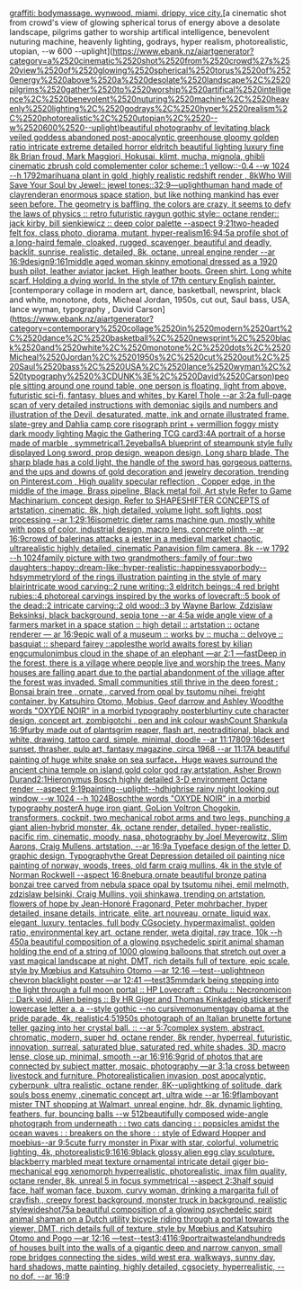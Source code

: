 [graffiti: bodymassage. wynwood, miami, drippy, vice city.](https://www.ebank.nz/aiartgenerator?category=graffiti%3A%2520bodymassage.%2520wynwood%2C%2520miami%2C%2520drippy%2C%2520vice%2520city.)[a cinematic shot from crowd's view of glowing spherical torus of energy above a desolate landscape, pilgrims gather to worship artifical intelligence, benevolent nuturing machine, heavenly lighting, godrays, hyper realism, photorealistic, utopian, --w 600 --uplight](https://www.ebank.nz/aiartgenerator?category=a%2520cinematic%2520shot%2520from%2520crowd%27s%2520view%2520of%2520glowing%2520spherical%2520torus%2520of%2520energy%2520above%2520a%2520desolate%2520landscape%2C%2520pilgrims%2520gather%2520to%2520worship%2520artifical%2520intelligence%2C%2520benevolent%2520nuturing%2520machine%2C%2520heavenly%2520lighting%2C%2520godrays%2C%2520hyper%2520realism%2C%2520photorealistic%2C%2520utopian%2C%2520--w%2520600%2520--uplight)[beautiful photography of levitating black veiled goddess abandoned post-apocalyptic greenhouse gloomy golden ratio intricate extreme detailed horror eldritch beautiful lighting luxury fine 8k Brian froud, Mark Maggiori, Hokusai, klimt, mucha, mignola, ghibli cinematic zbrush cold complementer color scheme::1 yellow::-0.4 --w 1024 --h 1792](https://www.ebank.nz/aiartgenerator?category=beautiful%2520photography%2520of%2520levitating%2520black%2520veiled%2520goddess%2520abandoned%2520post-apocalyptic%2520greenhouse%2520gloomy%2520golden%2520ratio%2520intricate%2520extreme%2520detailed%2520horror%2520eldritch%2520beautiful%2520lighting%2520luxury%2520fine%25208k%2520Brian%2520froud%2C%2520Mark%2520Maggiori%2C%2520Hokusai%2C%2520klimt%2C%2520mucha%2C%2520mignola%2C%2520ghibli%2520cinematic%2520zbrush%2520cold%2520complementer%2520color%2520scheme%3A%3A1%2520yellow%3A%3A-0.4%2520--w%25201024%2520--h%25201792)[marihuana plant in gold ,highly realistic redshift render , 8k](https://www.ebank.nz/aiartgenerator?category=marihuana%2520plant%2520in%2520gold%2520%2Chighly%2520realistic%2520redshift%2520render%2520%2C%25208k)[Who Will Save Your Soul by Jewel:: jewel tones::](https://www.ebank.nz/aiartgenerator?category=Who%2520Will%2520Save%2520Your%2520Soul%2520by%2520Jewel%3A%3A%2520jewel%2520tones%3A%3A)[32:9](https://www.ebank.nz/aiartgenerator?category=32%3A9)[—uplight](https://www.ebank.nz/aiartgenerator?category=%E2%80%94uplight)[human hand made of clay](https://www.ebank.nz/aiartgenerator?category=human%2520hand%2520made%2520of%2520clay)[render](https://www.ebank.nz/aiartgenerator?category=render)[an enormous space station, but like nothing mankind has ever seen before. The geometry is baffling, the colors are crazy, it seems to defy the laws of physics :: retro futuristic raygun gothic style:: octane render:: jack kirby, bill sienkiewicz :: deep color palette --aspect 9:21](https://www.ebank.nz/aiartgenerator?category=an%2520enormous%2520space%2520station%2C%2520but%2520like%2520nothing%2520mankind%2520has%2520ever%2520seen%2520before.%2520The%2520geometry%2520is%2520baffling%2C%2520the%2520colors%2520are%2520crazy%2C%2520it%2520seems%2520to%2520defy%2520the%2520laws%2520of%2520physics%2520%3A%3A%2520retro%2520futuristic%2520raygun%2520gothic%2520style%3A%3A%2520octane%2520render%3A%3A%2520jack%2520kirby%2C%2520bill%2520sienkiewicz%2520%3A%3A%2520deep%2520color%2520palette%2520--aspect%25209%3A21)[two-headed felt fox, class photo, diorama, mutant, hyper-realism](https://www.ebank.nz/aiartgenerator?category=two-headed%2520felt%2520fox%2C%2520class%2520photo%2C%2520diorama%2C%2520mutant%2C%2520hyper-realism)[16:9](https://www.ebank.nz/aiartgenerator?category=16%3A9)[4:5](https://www.ebank.nz/aiartgenerator?category=4%3A5)[a profile shot of a long-haird female, cloaked, rugged, scavenger, beautiful and deadly, backlit, sunrise, realistic, detailed, 8k, octane, unreal engine render --ar 16:9](https://www.ebank.nz/aiartgenerator?category=a%2520profile%2520shot%2520of%2520a%2520long-haird%2520female%2C%2520cloaked%2C%2520rugged%2C%2520scavenger%2C%2520beautiful%2520and%2520deadly%2C%2520backlit%2C%2520sunrise%2C%2520realistic%2C%2520detailed%2C%25208k%2C%2520octane%2C%2520unreal%2520engine%2520render%2520--ar%252016%3A9)[design](https://www.ebank.nz/aiartgenerator?category=design)[9:16](https://www.ebank.nz/aiartgenerator?category=9%3A16)[1](https://www.ebank.nz/aiartgenerator?category=1)[middle aged woman skinny emotional dressed as a 1920 bush pilot, leather aviator jacket. High leather boots. Green shirt. Long white scarf. Holding a dying world. In the style of 17th century English painter.](https://www.ebank.nz/aiartgenerator?category=middle%2520aged%2520woman%2520skinny%2520emotional%2520dressed%2520as%2520a%25201920%2520bush%2520pilot%2C%2520leather%2520aviator%2520jacket.%2520High%2520leather%2520boots.%2520Green%2520shirt.%2520Long%2520white%2520scarf.%2520Holding%2520a%2520dying%2520world.%2520In%2520the%2520style%2520of%252017th%2520century%2520English%2520painter.)[contemporary collage in modern art, dance, basketball, newsprint, black and white, monotone, dots, Micheal Jordan, 1950s, cut out, Saul bass, USA, lance wyman, typography <DUNK>, David Carson](https://www.ebank.nz/aiartgenerator?category=contemporary%2520collage%2520in%2520modern%2520art%2C%2520dance%2C%2520basketball%2C%2520newsprint%2C%2520black%2520and%2520white%2C%2520monotone%2C%2520dots%2C%2520Micheal%2520Jordan%2C%25201950s%2C%2520cut%2520out%2C%2520Saul%2520bass%2C%2520USA%2C%2520lance%2520wyman%2C%2520typography%2520%3CDUNK%3E%2C%2520David%2520Carson)[people sitting around one round table, one person is floating, light from above, futuristic sci-fi, fantasy, blues and whites, by Karel Thole --ar 3:2](https://www.ebank.nz/aiartgenerator?category=people%2520sitting%2520around%2520one%2520round%2520table%2C%2520one%2520person%2520is%2520floating%2C%2520light%2520from%2520above%2C%2520futuristic%2520sci-fi%2C%2520fantasy%2C%2520blues%2520and%2520whites%2C%2520by%2520Karel%2520Thole%2520--ar%25203%3A2)[a full-page scan of very detailed instructions with demoniac sigils and numbers and illustration of the Devil, desaturated, matte, ink and ornate illustrated frame, slate-grey and Dahlia camp core risograph print + vermillion foggy misty dark moody lighting Magic the Gathering TCG card](https://www.ebank.nz/aiartgenerator?category=a%2520full-page%2520scan%2520of%2520very%2520detailed%2520instructions%2520with%2520demoniac%2520sigils%2520and%2520numbers%2520and%2520illustration%2520of%2520the%2520Devil%2C%2520desaturated%2C%2520matte%2C%2520ink%2520and%2520ornate%2520illustrated%2520frame%2C%2520slate-grey%2520and%2520Dahlia%2520camp%2520core%2520risograph%2520print%2520%2B%2520vermillion%2520foggy%2520misty%2520dark%2520moody%2520lighting%2520Magic%2520the%2520Gathering%2520TCG%2520card)[3:4](https://www.ebank.nz/aiartgenerator?category=3%3A4)[A portrait of a horse made of marble , symmetrical](https://www.ebank.nz/aiartgenerator?category=A%2520portrait%2520of%2520a%2520horse%2520made%2520of%2520marble%2520%2C%2520symmetrical)[1.2](https://www.ebank.nz/aiartgenerator?category=1.2)[eyeballs](https://www.ebank.nz/aiartgenerator?category=eyeballs)[A blueprint of steampunk style fully displayed Long sword, prop design, weapon design, Long sharp blade,  The sharp blade has a cold light, the handle of the sword has gorgeous patterns, and the ups and downs of gold decoration and jewelry decoration,  trending on Pinterest.com  , High quality specular reflection ,  Copper  edge, in the middle of the image, Brass pipeline,  Black metal foil,  Art style Refer to Game Machinarium.  concept design, Refer to SHAPESHIFTER CONCEPTS  of artstation, cinematic,  8k, high detailed,  volume light,  soft lights,  post processing    --ar 1:2](https://www.ebank.nz/aiartgenerator?category=A%2520blueprint%2520of%2520steampunk%2520style%2520fully%2520displayed%2520Long%2520sword%2C%2520prop%2520design%2C%2520weapon%2520design%2C%2520Long%2520sharp%2520blade%2C%2520%2520The%2520sharp%2520blade%2520has%2520a%2520cold%2520light%2C%2520the%2520handle%2520of%2520the%2520sword%2520has%2520gorgeous%2520patterns%2C%2520and%2520the%2520ups%2520and%2520downs%2520of%2520gold%2520decoration%2520and%2520jewelry%2520decoration%2C%2520%2520trending%2520on%2520Pinterest.com%2520%2520%2C%2520High%2520quality%2520specular%2520reflection%2520%2C%2520%2520Copper%2520%2520edge%2C%2520in%2520the%2520middle%2520of%2520the%2520image%2C%2520Brass%2520pipeline%2C%2520%2520Black%2520metal%2520foil%2C%2520%2520Art%2520style%2520Refer%2520to%2520Game%2520Machinarium.%2520%2520concept%2520design%2C%2520Refer%2520to%2520SHAPESHIFTER%2520CONCEPTS%2520%2520of%2520artstation%2C%2520cinematic%2C%2520%25208k%2C%2520high%2520detailed%2C%2520%2520volume%2520light%2C%2520%2520soft%2520lights%2C%2520%2520post%2520processing%2520%2520%2520%2520--ar%25201%3A2)[9:16](https://www.ebank.nz/aiartgenerator?category=9%3A16)[isometric dieter rams machine gun, mostly white with pops of color, industrial design, macro lens, concrete plinth --ar 16:9](https://www.ebank.nz/aiartgenerator?category=isometric%2520dieter%2520rams%2520machine%2520gun%2C%2520mostly%2520white%2520with%2520pops%2520of%2520color%2C%2520industrial%2520design%2C%2520macro%2520lens%2C%2520concrete%2520plinth%2520--ar%252016%3A9)[crowd of balerinas attacks a jester in a medieval market  chaotic, ultrarealistic highly detailed, cinematic Panavision film camera, 8k --w 1792 --h 1024](https://www.ebank.nz/aiartgenerator?category=crowd%2520of%2520balerinas%2520attacks%2520a%2520jester%2520in%2520a%2520medieval%2520market%2520%2520chaotic%2C%2520ultrarealistic%2520highly%2520detailed%2C%2520cinematic%2520Panavision%2520film%2520camera%2C%25208k%2520--w%25201792%2520--h%25201024)[family picture with two grandmothers::family of four::two daughters::happy::dream-like::hyper-realistic::happiness](https://www.ebank.nz/aiartgenerator?category=family%2520picture%2520with%2520two%2520grandmothers%3A%3Afamily%2520of%2520four%3A%3Atwo%2520daughters%3A%3Ahappy%3A%3Adream-like%3A%3Ahyper-realistic%3A%3Ahappiness)[vapor](https://www.ebank.nz/aiartgenerator?category=vapor)[body](https://www.ebank.nz/aiartgenerator?category=body)[--hd](https://www.ebank.nz/aiartgenerator?category=--hd)[symmetry](https://www.ebank.nz/aiartgenerator?category=symmetry)[lord of the rings illustration painting in the style of mary blair](https://www.ebank.nz/aiartgenerator?category=lord%2520of%2520the%2520rings%2520illustration%2520painting%2520in%2520the%2520style%2520of%2520mary%2520blair)[intricate wood carving::2 rune writing::3 eldritch beings::4 red bright rubies::4 photoreal carvings inspired by the works of lovecraft::5 book of the dead::2 intricate carving::2 old wood::3 by Wayne Barlow, Zdzislaw Beksinksi, black background, sepia tone --ar 4:5](https://www.ebank.nz/aiartgenerator?category=intricate%2520wood%2520carving%3A%3A2%2520rune%2520writing%3A%3A3%2520eldritch%2520beings%3A%3A4%2520red%2520bright%2520rubies%3A%3A4%2520photoreal%2520carvings%2520inspired%2520by%2520the%2520works%2520of%2520lovecraft%3A%3A5%2520book%2520of%2520the%2520dead%3A%3A2%2520intricate%2520carving%3A%3A2%2520old%2520wood%3A%3A3%2520by%2520Wayne%2520Barlow%2C%2520Zdzislaw%2520Beksinksi%2C%2520black%2520background%2C%2520sepia%2520tone%2520--ar%25204%3A5)[a wide angle view of a farmers market in a space station :: high detail :: artstation :: octane renderer — ar 16:9](https://www.ebank.nz/aiartgenerator?category=a%2520wide%2520angle%2520view%2520of%2520a%2520farmers%2520market%2520in%2520a%2520space%2520station%2520%3A%3A%2520high%2520detail%2520%3A%3A%2520artstation%2520%3A%3A%2520octane%2520renderer%2520%E2%80%94%2520ar%252016%3A9)[epic wall of a museum :: works by :: mucha :: delvoye :: basquiat :: shepard fairey ::](https://www.ebank.nz/aiartgenerator?category=epic%2520wall%2520of%2520a%2520museum%2520%3A%3A%2520works%2520by%2520%3A%3A%2520mucha%2520%3A%3A%2520delvoye%2520%3A%3A%2520basquiat%2520%3A%3A%2520shepard%2520fairey%2520%3A%3A)[apples](https://www.ebank.nz/aiartgenerator?category=apples)[the world awaits forest by kilian eng](https://www.ebank.nz/aiartgenerator?category=the%2520world%2520awaits%2520forest%2520by%2520kilian%2520eng)[cumulonimbus cloud in the shape of an elephant —ar 2:1 —fast](https://www.ebank.nz/aiartgenerator?category=cumulonimbus%2520cloud%2520in%2520the%2520shape%2520of%2520an%2520elephant%2520%E2%80%94ar%25202%3A1%2520%E2%80%94fast)[Deep in the forest, there is a village where people live and worship the trees. Many houses are falling apart due to the partial abandonment of the village after the forest was invaded. Small communities still thrive in the deep forest : Bonsai brain tree , ornate , carved from opal by tsutomu nihei, freight container, by Katsuhiro Otomo, Mobius, Geof darrow and Ashley Wood](https://www.ebank.nz/aiartgenerator?category=Deep%2520in%2520the%2520forest%2C%2520there%2520is%2520a%2520village%2520where%2520people%2520live%2520and%2520worship%2520the%2520trees.%2520Many%2520houses%2520are%2520falling%2520apart%2520due%2520to%2520the%2520partial%2520abandonment%2520of%2520the%2520village%2520after%2520the%2520forest%2520was%2520invaded.%2520Small%2520communities%2520still%2520thrive%2520in%2520the%2520deep%2520forest%2520%3A%2520Bonsai%2520brain%2520tree%2520%2C%2520ornate%2520%2C%2520carved%2520from%2520opal%2520by%2520tsutomu%2520nihei%2C%2520freight%2520container%2C%2520by%2520Katsuhiro%2520Otomo%2C%2520Mobius%2C%2520Geof%2520darrow%2520and%2520Ashley%2520Wood)[the words "OXYDE NOIR" in a morbid typography poster](https://www.ebank.nz/aiartgenerator?category=the%2520words%2520%22OXYDE%2520NOIR%22%2520in%2520a%2520morbid%2520typography%2520poster)[blur](https://www.ebank.nz/aiartgenerator?category=blur)[tiny cute character design, concept art, zombigotchi , pen and ink colour wash](https://www.ebank.nz/aiartgenerator?category=tiny%2520cute%2520character%2520design%2C%2520concept%2520art%2C%2520zombigotchi%2520%2C%2520pen%2520and%2520ink%2520colour%2520wash)[Count Shankula 16:9](https://www.ebank.nz/aiartgenerator?category=Count%2520Shankula%252016%3A9)[furby made out of plants](https://www.ebank.nz/aiartgenerator?category=furby%2520made%2520out%2520of%2520plants)[grim reaper, flash art, neotraditional, black and white, drawing, tattoo card, simple, minimal, doodle --ar 11:17](https://www.ebank.nz/aiartgenerator?category=grim%2520reaper%2C%2520flash%2520art%2C%2520neotraditional%2C%2520black%2520and%2520white%2C%2520drawing%2C%2520tattoo%2520card%2C%2520simple%2C%2520minimal%2C%2520doodle%2520--ar%252011%3A17)[80](https://www.ebank.nz/aiartgenerator?category=80)[9:16](https://www.ebank.nz/aiartgenerator?category=9%3A16)[desert sunset, thrasher, pulp art, fantasy magazine, circa 1968 --ar 11:17](https://www.ebank.nz/aiartgenerator?category=desert%2520sunset%2C%2520thrasher%2C%2520pulp%2520art%2C%2520fantasy%2520magazine%2C%2520circa%25201968%2520--ar%252011%3A17)[A beautiful painting of huge white snake on sea surface，Huge waves surround the ancient china temple on island,gold color god ray,artstation, Asher Brown Durand](https://www.ebank.nz/aiartgenerator?category=A%2520beautiful%2520painting%2520of%2520huge%2520white%2520snake%2520on%2520sea%2520surface%EF%BC%8CHuge%2520waves%2520surround%2520the%2520ancient%2520china%2520temple%2520on%2520island%2Cgold%2520color%2520god%2520ray%2Cartstation%2C%2520Asher%2520Brown%2520Durand)[2:1](https://www.ebank.nz/aiartgenerator?category=2%3A1)[Hieronymus Bosch highly detailed 3-D environment Octane render --aspect 9:19](https://www.ebank.nz/aiartgenerator?category=Hieronymus%2520Bosch%2520highly%2520detailed%25203-D%2520environment%2520Octane%2520render%2520--aspect%25209%3A19)[painting](https://www.ebank.nz/aiartgenerator?category=painting)[--uplight](https://www.ebank.nz/aiartgenerator?category=--uplight)[--hd](https://www.ebank.nz/aiartgenerator?category=--hd)[highrise rainy night looking out window --w 1024 --h 1024](https://www.ebank.nz/aiartgenerator?category=highrise%2520rainy%2520night%2520looking%2520out%2520window%2520--w%25201024%2520--h%25201024)[Bosch](https://www.ebank.nz/aiartgenerator?category=Bosch)[the words "OXYDE NOIR" in a morbid typography poster](https://www.ebank.nz/aiartgenerator?category=the%2520words%2520%22OXYDE%2520NOIR%22%2520in%2520a%2520morbid%2520typography%2520poster)[A huge iron giant, GoLion Voltron Chogokin, transformers, cockpit, two mechanical robot arms and two legs, punching a giant alien-hybrid monster, 4k, octane render, detailed, hyper-realistic, pacific rim, cinematic, moody, nasa, photography by Joel Meyerowitz, Slim Aarons, Craig Mullens, artstation, --ar 16:9](https://www.ebank.nz/aiartgenerator?category=A%2520huge%2520iron%2520giant%2C%2520GoLion%2520Voltron%2520Chogokin%2C%2520transformers%2C%2520cockpit%2C%2520two%2520mechanical%2520robot%2520arms%2520and%2520two%2520legs%2C%2520punching%2520a%2520giant%2520alien-hybrid%2520monster%2C%25204k%2C%2520octane%2520render%2C%2520detailed%2C%2520hyper-realistic%2C%2520pacific%2520rim%2C%2520cinematic%2C%2520moody%2C%2520nasa%2C%2520photography%2520by%2520Joel%2520Meyerowitz%2C%2520Slim%2520Aarons%2C%2520Craig%2520Mullens%2C%2520artstation%2C%2520--ar%252016%3A9)[a Typeface design of the letter D, graphic design, Typography](https://www.ebank.nz/aiartgenerator?category=a%2520Typeface%2520design%2520of%2520the%2520letter%2520D%2C%2520graphic%2520design%2C%2520Typography)[the Great Depression detailed oil painting nice painting of norway, woods, trees, old farm craig mullins, 4k in the style of Norman Rockwell --aspect 16:8](https://www.ebank.nz/aiartgenerator?category=the%2520Great%2520Depression%2520detailed%2520oil%2520painting%2520nice%2520painting%2520of%2520norway%2C%2520woods%2C%2520trees%2C%2520old%2520farm%2520craig%2520mullins%2C%25204k%2520in%2520the%2520style%2520of%2520Norman%2520Rockwell%2520--aspect%252016%3A8)[nebura,](https://www.ebank.nz/aiartgenerator?category=nebura%2C)[ornate beautiful bronze patina bonzai tree carved from nebula space opal by tsutomu nihei, emil melmoth, zdzislaw belsinki, Craig Mullins, yoji shinkawa, trending on artstation, flowers of hope by Jean-Honoré Fragonard, Peter mohrbacher, hyper detailed, insane details, intricate, elite, art nouveau, ornate, liquid wax, elegant, luxury, tentacles, full body CGsociety, hypermaximalist, golden ratio, environmental key art, octane render, weta digital, ray trace, 10k --h 450](https://www.ebank.nz/aiartgenerator?category=ornate%2520beautiful%2520bronze%2520patina%2520bonzai%2520tree%2520carved%2520from%2520nebula%2520space%2520opal%2520by%2520tsutomu%2520nihei%2C%2520emil%2520melmoth%2C%2520zdzislaw%2520belsinki%2C%2520Craig%2520Mullins%2C%2520yoji%2520shinkawa%2C%2520trending%2520on%2520artstation%2C%2520flowers%2520of%2520hope%2520by%2520Jean-Honor%C3%A9%2520Fragonard%2C%2520Peter%2520mohrbacher%2C%2520hyper%2520detailed%2C%2520insane%2520details%2C%2520intricate%2C%2520elite%2C%2520art%2520nouveau%2C%2520ornate%2C%2520liquid%2520wax%2C%2520elegant%2C%2520luxury%2C%2520tentacles%2C%2520full%2520body%2520CGsociety%2C%2520hypermaximalist%2C%2520golden%2520ratio%2C%2520environmental%2520key%2520art%2C%2520octane%2520render%2C%2520weta%2520digital%2C%2520ray%2520trace%2C%252010k%2520--h%2520450)[a beautiful composition of a glowing psychedelic spirit animal shaman holding the end of a string of 1000 glowing balloons that stretch out over a vast magical landscape at night, DMT,  rich details full of texture, epic scale, style by Mœbius and Katsuhiro Otomo —ar 12:16 —test](https://www.ebank.nz/aiartgenerator?category=a%2520beautiful%2520composition%2520of%2520a%2520glowing%2520psychedelic%2520spirit%2520animal%2520shaman%2520holding%2520the%2520end%2520of%2520a%2520string%2520of%25201000%2520glowing%2520balloons%2520that%2520stretch%2520out%2520over%2520a%2520vast%2520magical%2520landscape%2520at%2520night%2C%2520DMT%2C%2520%2520rich%2520details%2520full%2520of%2520texture%2C%2520epic%2520scale%2C%2520style%2520by%2520M%C5%93bius%2520and%2520Katsuhiro%2520Otomo%2520%E2%80%94ar%252012%3A16%2520%E2%80%94test)[--uplight](https://www.ebank.nz/aiartgenerator?category=--uplight)[neon chevron blacklight poster —ar 12:41 —test](https://www.ebank.nz/aiartgenerator?category=neon%2520chevron%2520blacklight%2520poster%2520%E2%80%94ar%252012%3A41%2520%E2%80%94test)[35mm](https://www.ebank.nz/aiartgenerator?category=35mm)[dark being stepping into the light through a full moon portal :: HP Lovecraft :: Cthulu :: Necronomicon :: Dark void, Alien beings :: By HR Giger and Thomas Kinkade](https://www.ebank.nz/aiartgenerator?category=dark%2520being%2520stepping%2520into%2520the%2520light%2520through%2520a%2520full%2520moon%2520portal%2520%3A%3A%2520HP%2520Lovecraft%2520%3A%3A%2520Cthulu%2520%3A%3A%2520Necronomicon%2520%3A%3A%2520Dark%2520void%2C%2520Alien%2520beings%2520%3A%3A%2520By%2520HR%2520Giger%2520and%2520Thomas%2520Kinkade)[pig sticker](https://www.ebank.nz/aiartgenerator?category=pig%2520sticker)[serif lowercase letter a, a --style gothic --no cursive](https://www.ebank.nz/aiartgenerator?category=serif%2520lowercase%2520letter%2520a%2C%2520a%2520--style%2520gothic%2520--no%2520cursive)[monument](https://www.ebank.nz/aiartgenerator?category=monument)[gay obama at the pride parade, 4k, realistic](https://www.ebank.nz/aiartgenerator?category=gay%2520obama%2520at%2520the%2520pride%2520parade%2C%25204k%2C%2520realistic)[4:5](https://www.ebank.nz/aiartgenerator?category=4%3A5)[1950s photograph of an Italian brunette fortune teller gazing into her crystal ball. :: --ar 5:7](https://www.ebank.nz/aiartgenerator?category=1950s%2520photograph%2520of%2520an%2520Italian%2520brunette%2520fortune%2520teller%2520gazing%2520into%2520her%2520crystal%2520ball.%2520%3A%3A%2520--ar%25205%3A7)[complex system, abstract, chromatic, modern, super hd, octane render, 8k render, hyperreal, futuristic, innovation, surreal, saturated blue, saturated red, white shades, 3D, macro lense, close up, minimal, smooth --ar 16:9](https://www.ebank.nz/aiartgenerator?category=complex%2520system%2C%2520abstract%2C%2520chromatic%2C%2520modern%2C%2520super%2520hd%2C%2520octane%2520render%2C%25208k%2520render%2C%2520hyperreal%2C%2520futuristic%2C%2520innovation%2C%2520surreal%2C%2520saturated%2520blue%2C%2520saturated%2520red%2C%2520white%2520shades%2C%25203D%2C%2520macro%2520lense%2C%2520close%2520up%2C%2520minimal%2C%2520smooth%2520--ar%252016%3A9)[16:9](https://www.ebank.nz/aiartgenerator?category=16%3A9)[grid of photos that are connected by subject matter, mosaic, photography  —ar 3:1](https://www.ebank.nz/aiartgenerator?category=grid%2520of%2520photos%2520that%2520are%2520connected%2520by%2520subject%2520matter%2C%2520mosaic%2C%2520photography%2520%2520%E2%80%94ar%25203%3A1)[a cross between livestock and furniture. Photorealistic](https://www.ebank.nz/aiartgenerator?category=a%2520cross%2520between%2520livestock%2520and%2520furniture.%2520Photorealistic)[alien invasion, post apocalyptic, cyberpunk, ultra realistic, octane render, 8K](https://www.ebank.nz/aiartgenerator?category=alien%2520invasion%2C%2520post%2520apocalyptic%2C%2520cyberpunk%2C%2520ultra%2520realistic%2C%2520octane%2520render%2C%25208K)[--uplight](https://www.ebank.nz/aiartgenerator?category=--uplight)[king of solitude, dark souls boss enemy ,cinematic concept art, ultra wide --ar 16:9](https://www.ebank.nz/aiartgenerator?category=king%2520of%2520solitude%2C%2520dark%2520souls%2520boss%2520enemy%2520%2Ccinematic%2520concept%2520art%2C%2520ultra%2520wide%2520--ar%252016%3A9)[flamboyant mister TNT shopping at Walmart, unreal engine, hdr, 8k, dynamic lighting, feathers, fur, bouncing balls --w 512](https://www.ebank.nz/aiartgenerator?category=flamboyant%2520mister%2520TNT%2520shopping%2520at%2520Walmart%2C%2520unreal%2520engine%2C%2520hdr%2C%25208k%2C%2520dynamic%2520lighting%2C%2520feathers%2C%2520fur%2C%2520bouncing%2520balls%2520--w%2520512)[beautifully composed wide-angle photograph from underneath : : two cats dancing : : popsicles amidst the ocean waves : : breakers on the shore : : style of Edward Hopper and moebius--ar 9:5](https://www.ebank.nz/aiartgenerator?category=beautifully%2520composed%2520wide-angle%2520photograph%2520from%2520underneath%2520%3A%2520%3A%2520two%2520cats%2520dancing%2520%3A%2520%3A%2520popsicles%2520amidst%2520the%2520ocean%2520waves%2520%3A%2520%3A%2520breakers%2520on%2520the%2520shore%2520%3A%2520%3A%2520style%2520of%2520Edward%2520Hopper%2520and%2520moebius--ar%25209%3A5)[cute furry monster in Pixar with star, colorful, volumetric lighting, 4k, photorealistic](https://www.ebank.nz/aiartgenerator?category=cute%2520furry%2520monster%2520in%2520Pixar%2520with%2520star%2C%2520colorful%2C%2520volumetric%2520lighting%2C%25204k%2C%2520photorealistic)[9:16](https://www.ebank.nz/aiartgenerator?category=9%3A16)[16:9](https://www.ebank.nz/aiartgenerator?category=16%3A9)[black glossy alien egg clay sculpture, blackberry marbled meat texture ornamental intricate detail giger bio-mechanical  egg xenomorph  hyperrealistic, photorealistic, imax film quality, octane render, 8k, unreal 5 in focus symmetrical --aspect 2:3](https://www.ebank.nz/aiartgenerator?category=black%2520glossy%2520alien%2520egg%2520clay%2520sculpture%2C%2520blackberry%2520marbled%2520meat%2520texture%2520ornamental%2520intricate%2520detail%2520giger%2520bio-mechanical%2520%2520egg%2520xenomorph%2520%2520hyperrealistic%2C%2520photorealistic%2C%2520imax%2520film%2520quality%2C%2520octane%2520render%2C%25208k%2C%2520unreal%25205%2520in%2520focus%2520symmetrical%2520--aspect%25202%3A3)[half squid face, half woman face, buxom, curvy woman, drinking a margarita full of crayfish,, creepy forest background, monster truck in background,  realistic style](https://www.ebank.nz/aiartgenerator?category=half%2520squid%2520face%2C%2520half%2520woman%2520face%2C%2520buxom%2C%2520curvy%2520woman%2C%2520drinking%2520a%2520margarita%2520full%2520of%2520crayfish%2C%2C%2520creepy%2520forest%2520background%2C%2520monster%2520truck%2520in%2520background%2C%2520%2520realistic%2520style)[wideshot](https://www.ebank.nz/aiartgenerator?category=wideshot)[75](https://www.ebank.nz/aiartgenerator?category=75)[a beautiful composition of a glowing psychedelic spirit animal shaman on a Dutch utility bicycle riding through a portal towards the viewer, DMT,  rich details full of texture, style by Mœbius and Katsuhiro Otomo and Pogo —ar 12:16 —test](https://www.ebank.nz/aiartgenerator?category=a%2520beautiful%2520composition%2520of%2520a%2520glowing%2520psychedelic%2520spirit%2520animal%2520shaman%2520on%2520a%2520Dutch%2520utility%2520bicycle%2520riding%2520through%2520a%2520portal%2520towards%2520the%2520viewer%2C%2520DMT%2C%2520%2520rich%2520details%2520full%2520of%2520texture%2C%2520style%2520by%2520M%C5%93bius%2520and%2520Katsuhiro%2520Otomo%2520and%2520Pogo%2520%E2%80%94ar%252012%3A16%2520%E2%80%94test)[--test](https://www.ebank.nz/aiartgenerator?category=--test)[3:4](https://www.ebank.nz/aiartgenerator?category=3%3A4)[1](https://www.ebank.nz/aiartgenerator?category=1)[16:9](https://www.ebank.nz/aiartgenerator?category=16%3A9)[portrait](https://www.ebank.nz/aiartgenerator?category=portrait)[wasteland](https://www.ebank.nz/aiartgenerator?category=wasteland)[hundreds of houses built into the walls of a gigantic deep and narrow canyon, small rope bridges connecting the sides, wild west era, walkways, sunny day, hard shadows, matte painting, highly detailed, cgsociety, hyperrealistic, --no dof, --ar 16:9](https://www.ebank.nz/aiartgenerator?category=hundreds%2520of%2520houses%2520built%2520into%2520the%2520walls%2520of%2520a%2520gigantic%2520deep%2520and%2520narrow%2520canyon%2C%2520small%2520rope%2520bridges%2520connecting%2520the%2520sides%2C%2520wild%2520west%2520era%2C%2520walkways%2C%2520sunny%2520day%2C%2520hard%2520shadows%2C%2520matte%2520painting%2C%2520highly%2520detailed%2C%2520cgsociety%2C%2520hyperrealistic%2C%2520--no%2520dof%2C%2520--ar%252016%3A9)